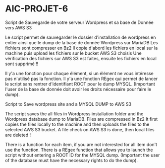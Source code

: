 # AIC-PROJET-6

Script de Sauvegarde de votre serveur Wordpress et sa base de Donnée vers AWS S3

Le script permet de sauvegarder le dossier d'installation de wordpress en entier ainsi que le dump de la base de donnée Wordpress sur MariaDB
Les fichiers sont compresser en Bz2
Il copie d'abord les fichiers en local sur la machine puis upload les fichiers sur le bucket AWS S3 choisis
Une vérification des fichiers sur AWS S3 est faites, ensuite les fichiers en local sont supprimé !!

Il y'a une fonction pour chaque élément, si un élément ne vous intéresse pas n'utilisé pas la fonction.
Il y'a une fonction REgex qui permet de lancer le script sans rentrer d'identifiant ROOT pour le dump MYSQL.
(Important l'user de la base de donnée doit avoir les droits nécessaire pour faire le dump).

Script to Save wordpress site and a MYSQL DUMP to AWS S3

The script saves the all files in Wordpress installation folder and the Wordpress database dump to MariaDB.
Files are compressed in Bz2
It first copies the files locally to the machine and then uploads the files to the selected AWS S3 bucket.
A file check on AWS S3 is done, then local files are deleted !

There is a function for each item, if you are not interested for all item don't use the function.
There is a REgex function that allows you to launch the script without entering a ROOT ID for the MYSQL dump.
(Important the user of the database must have the necessary rights to do the dump).

